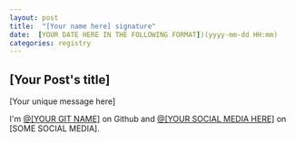 ```yaml
---
layout: post
title:  "[Your name here] signature"
date:  [YOUR DATE HERE IN THE FOLLOWING FORMAT])(yyyy-mm-dd HH:mm)
categories: registry
---
```


## [Your Post's title]

[Your unique message here]

I'm  <a href="[LINK TO YOUR GITHUB HERE]">@[YOUR GIT NAME]</a> on Github and <a href="[LINK TO A SOCIAL MEDIA ACCOUNT]">@[YOUR SOCIAL MEDIA HERE]</a> on [SOME SOCIAL MEDIA].
